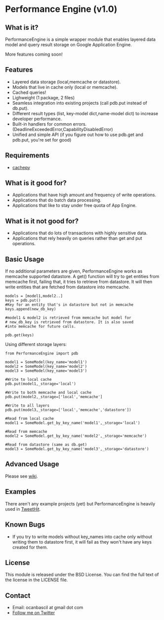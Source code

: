 Performance Engine (v1.0)
====================

What is it?
-----------
PerformanceEngine is a simple wrapper module that enables layered 
data model and query result storage on Google Application Engine. 

More features coming soon!

Features
---------
* Layered data storage (local,memcache or datastore).
* Models that live in cache only (local or memcache).
* Cached queries!
* Lighweight (1 package, 2 files)
* Seamless integration into existing projects (call pdb.put instead of db.put).
* Different result types (list, key-model dict,name-model dict) to increase developer performance.
* Built-in handlers for common errors. (DeadlineExceededError,CapabilityDisabledError)
* Unified and simple API (if you figure out how to use pdb.get and pdb.put, you're set for good)

Requirements
-------------
* [cachepy](http://appengine-cookbook.appspot.com/recipe/cachepy-faster-than-memcache-and-unlimited-quota/)

What is it good for?
-------------------
* Applications that have high amount and frequency of write operations.
* Applications that do batch data processing.
* Applications that like to stay under free quota of App Engine.

What is it not good for?
-----------------------
* Applications that do lots of transactions with highly sensitive data.
* Applications that rely heavily on queries rather than get and put operations.

Basic Usage
------------
If no additional parameters are given, PerformanceEngine works as memcache supported datastore. A get() function will try to get entities from memcache first, failing that, it tries to retrieve from datastore. It will then write entities that are fetched from datastore into memcache.

	models = [model1,model2..]
	keys = pdb.put()
	#Key for an entity that's in datastore but not in memcache
	keys.append(new_db_key) 
	
	#model1 & model2 is retrieved from memcache but model for
	# new_db_key is retrieved from datastore. It is also saved 
	#into memcache for future calls.
	
	pdb.get(keys)

Using different storage layers:

	from PerformanceEngine import pdb
	
	model1 = SomeModel(key_name='model1')
	model2 = SomeModel(key_name='model2')
	model3 = SomeModel(key_name='model3')
	
	#Write to local cache
	pdb.put(model1,_storage='local')
	
	#Write to both memcache and local cache
	pdb.put(model2,_storage=['local','memcache']
	
	#Write to all layers
	pdb.put(model3,_storage=['local','memcache','datastore'])
	
	#Read from local cache
	model1 = SomeModel.get_by_key_name('model1',_storage='local')
	
	#Read from memcache 
	model2 = SomeModel.get_by_key_name('model2',_storage='memcache')
	
	#Read from datastore (same as db.get)
	model3 = SomeModel.get_by_key_name('model3',_storage='datastore')
	
Advanced Usage
----------------
Please see [wiki](https://github.com/ocanbascil/Performance-AppEngine/wiki).
	
Examples
---------
There aren't any example projects (yet) but PerformanceEngine is heavily used in [TweetHit](https://github.com/ocanbascil/TweetHit).
	
Known Bugs
------------------
* If you try to write models without key_names into cache only without writing them to datastore first, it will fail as they won't have any keys created for them. 
	
License
-------
This module is released under the BSD License. You can find the full text of the license in the LICENSE file.

Contact
--------
* Email: ocanbascil at gmail dot com
* [Follow me on Twitter](http://twitter.com/#!/ocanbascil)